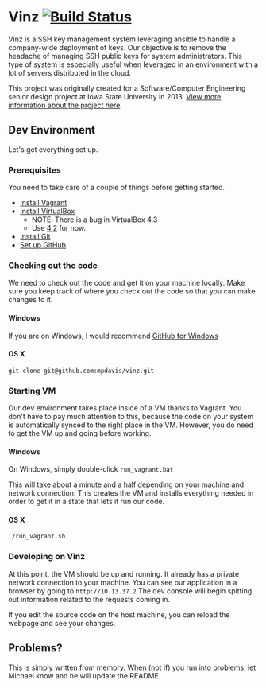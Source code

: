 # Vinz [![Build Status](https://travis-ci.org/mpdavis/vinz.png?branch=master)](https://travis-ci.org/mpdavis/vinz)

Vinz is a SSH key management system leveraging ansible to handle a company-wide deployment of keys. Our objective is to remove the headache of managing SSH public keys for system administrators. This type of system is especially useful when leveraged in an environment with a lot of servers distributed in the cloud.

This project was originally created for a Software/Computer Engineering senior design project at Iowa State University in 2013. [View more information about the project here](http://seniord.ece.iastate.edu/may1432/).


## Dev Environment

Let's get everything set up.

### Prerequisites

You need to take care of a couple of things before getting started.

* [Install Vagrant](http://vagrantup.com)
* [Install VirtualBox](https://www.virtualbox.org/wiki/Downloads) 
  * NOTE: There is a bug in VirtualBox 4.3
  * Use [4.2](https://www.virtualbox.org/wiki/Download_Old_Builds_4_2) for now.
* [Install Git](http://git-scm.com/downloads)
* [Set up GitHub](https://help.github.com/articles/set-up-git)

### Checking out the code

We need to check out the code and get it on your machine locally.  Make sure you keep track of where you check out the code so that you can make changes to it.

#### Windows

If you are on Windows, I would recommend [GitHub for Windows](http://windows.github.com/)

#### OS X

    git clone git@github.com:mpdavis/vinz.git

### Starting VM

Our dev environment takes place inside of a VM thanks to Vagrant.  You don't have to pay much attention to this, because the code on your system is automatically synced to the right place in the VM.  However, you do need to get the VM up and going before working.
    
#### Windows

On Windows, simply double-click `run_vagrant.bat`

This will take about a minute and a half depending on your machine and network connection.  This creates the VM and installs everything needed in order to get it in a state that lets it run our code.

#### OS X

    ./run_vagrant.sh

### Developing on Vinz

At this point, the VM should be up and running.  It already has a private network connection to your machine. You can see our application in a browser by going to `http://10.13.37.2`
The dev console will begin spitting out information related to the requests coming in.

If you edit the source code on the host machine, you can reload the webpage and see your changes.  

## Problems?

This is simply written from memory.  When (not if) you run into problems, let Michael know and he will update the README.
